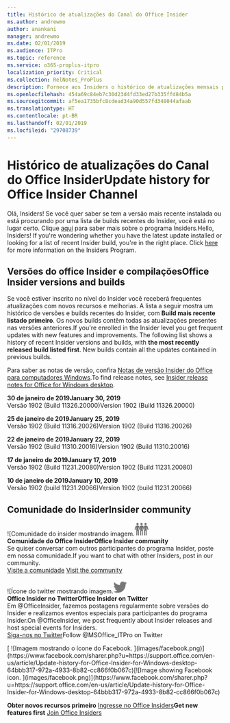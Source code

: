```yaml
---
title: Histórico de atualizações do Canal do Office Insider
ms.author: andrewmo
author: anankani
manager: andrewmo
ms.date: 02/01/2019
ms.audience: ITPro
ms.topic: reference
ms.service: o365-proplus-itpro
localization_priority: Critical
ms.collection: RelNotes_ProPlus
description: Fornece aos Insiders o histórico de atualizações mensais para os lançamentos do Canal Mensal Insider – Modo Rápido para a área de trabalho do Windows
ms.openlocfilehash: 454a69c84eb7c30d23d4fd33ed27b335ffd84b5a
ms.sourcegitcommit: af5ea1735bfc8cdead34a90d557fd348044afaab
ms.translationtype: HT
ms.contentlocale: pt-BR
ms.lasthandoff: 02/01/2019
ms.locfileid: "29708739"
---
```

# <a name="update-history-for-office-insider-channel"></a><span data-ttu-id="11ead-103">Histórico de atualizações do Canal do Office Insider</span><span class="sxs-lookup"><span data-stu-id="11ead-103">Update history for Office Insider Channel</span></span>

<span data-ttu-id="11ead-p101">Olá, Insiders! Se você quer saber se tem a versão mais recente instalada ou está procurando por uma lista de builds recentes do Insider, você está no lugar certo.                                                                  Clique [aqui](https://insider.office.com/) para saber mais sobre o programa Insiders.</span><span class="sxs-lookup"><span data-stu-id="11ead-p101">Hello, Insiders! If you're wondering whether you have the latest update installed or looking for a list of recent Insider build, you're in the right place. Click [here](https://insider.office.com/) for more information on the Insiders Program.</span></span>

## <a name="office-insider-versions-and-builds"></a><span data-ttu-id="11ead-107">Versões do office Insider e compilações</span><span class="sxs-lookup"><span data-stu-id="11ead-107">Office Insider versions and builds</span></span>

<span data-ttu-id="11ead-p102">Se você estiver inscrito no nível do Insider você receberá frequentes atualizações com novos recursos e melhorias. A lista a seguir mostra um histórico de versões e builds recentes do Insider, com **Build mais recente listado primeiro**. Os novos builds contêm todas as atualizações presentes nas versões anteriores.</span><span class="sxs-lookup"><span data-stu-id="11ead-p102">If you're enrolled in the Insider level you get frequent updates with new features and improvements. The following list shows a history of recent Insider versions and builds, with **the most recently released build listed first**. New builds contain all the updates contained in previous builds.</span></span> 

<span data-ttu-id="11ead-111">Para saber as notas de versão, confira [Notas de versão Insider do Office para computadores Windows](https://support.office.com/pt-BR/article/insider-release-notes-for-office-for-windows-desktop-523b3d33-8f46-4c79-b427-fdcf40c0b433).</span><span class="sxs-lookup"><span data-stu-id="11ead-111">To find release notes, see [Insider release notes for Office for Windows desktop](https://support.office.com/pt-BR/article/insider-release-notes-for-office-for-windows-desktop-523b3d33-8f46-4c79-b427-fdcf40c0b433).</span></span>

<span data-ttu-id="11ead-112">**30 de janeiro de 2019**</span><span class="sxs-lookup"><span data-stu-id="11ead-112">**January 30, 2019**</span></span><br/> <span data-ttu-id="11ead-113">Versão 1902 (Build 11326.20000)</span><span class="sxs-lookup"><span data-stu-id="11ead-113">Version 1902 (Build 11326.20000)</span></span><br/> 

<span data-ttu-id="11ead-114">**25 de janeiro de 2019**</span><span class="sxs-lookup"><span data-stu-id="11ead-114">**January 25, 2019**</span></span><br/> <span data-ttu-id="11ead-115">Versão 1902 (Build 11316.20026)</span><span class="sxs-lookup"><span data-stu-id="11ead-115">Version 1902 (Build 11316.20026)</span></span><br/> 

<span data-ttu-id="11ead-116">**22 de janeiro de 2019**</span><span class="sxs-lookup"><span data-stu-id="11ead-116">**January 22, 2019**</span></span><br/> <span data-ttu-id="11ead-117">Versão 1902 (Build 11310.20016)</span><span class="sxs-lookup"><span data-stu-id="11ead-117">Version 1902 (Build 11310.20016)</span></span><br/> 

<span data-ttu-id="11ead-118">**17 de janeiro de 2019**</span><span class="sxs-lookup"><span data-stu-id="11ead-118">**January 17, 2019**</span></span><br/> <span data-ttu-id="11ead-119">Versão 1902 (Build 11231.20080)</span><span class="sxs-lookup"><span data-stu-id="11ead-119">Version 1902 (Build 11231.20080)</span></span><br/>

<span data-ttu-id="11ead-120">**10 de janeiro de 2019**</span><span class="sxs-lookup"><span data-stu-id="11ead-120">**January 10, 2019**</span></span><br/> <span data-ttu-id="11ead-121">Versão 1902 (build 11231.20066)</span><span class="sxs-lookup"><span data-stu-id="11ead-121">Version 1902 (build 11231.20066)</span></span><br/> 


## <a name="insider-community"></a><span data-ttu-id="11ead-122">Comunidade do Insider</span><span class="sxs-lookup"><span data-stu-id="11ead-122">Insider community</span></span>

<span data-ttu-id="11ead-123">![Comunidade do insider mostrando imagem.</span><span class="sxs-lookup"><span data-stu-id="11ead-123">![Image showing insider community.</span></span> ](images/insidercommunity.png) <br/>
<span data-ttu-id="11ead-124">**Comunidade do Office Insider**</span><span class="sxs-lookup"><span data-stu-id="11ead-124">**Office Insider community**</span></span><br/> <span data-ttu-id="11ead-125">Se quiser conversar com outros participantes do programa Insider, poste em nossa comunidade.</span><span class="sxs-lookup"><span data-stu-id="11ead-125">If you want to chat with other Insiders, post in our community.</span></span><br/><span data-ttu-id="11ead-126"> 
[Visite a comunidade](https://go.microsoft.com/fwlink/?linkid=843493)</span><span class="sxs-lookup"><span data-stu-id="11ead-126"> 
[Visit the community](https://go.microsoft.com/fwlink/?linkid=843493)</span></span><br/> 

<span data-ttu-id="11ead-127">![Ícone do twitter mostrando imagem.</span><span class="sxs-lookup"><span data-stu-id="11ead-127">![Image showing twitter icon.</span></span> ](images/twitter.png)<br/>
<span data-ttu-id="11ead-128">**Office Insider no Twitter**</span><span class="sxs-lookup"><span data-stu-id="11ead-128">**Office Insider on Twitter**</span></span><br/> <span data-ttu-id="11ead-129">Em @OfficeInsider, fazemos postagens regularmente sobre versões do Insider e realizamos eventos especiais para participantes do programa Insider.</span><span class="sxs-lookup"><span data-stu-id="11ead-129">On @OfficeInsider, we post frequently about Insider releases and host special events for Insiders.</span></span><br/><span data-ttu-id="11ead-130"> 
[Siga-nos no Twitter](https://go.microsoft.com/fwlink/?linkid=717717)</span><span class="sxs-lookup"><span data-stu-id="11ead-130">Follow @MSOffice_ITPro on Twitter</span></span><br/> 

<span data-ttu-id="11ead-131">
  [
  ![Imagem mostrando o ícone do Facebook. ](images/facebook.png)](https://www.facebook.com/sharer.php?u=https://support.office.com/en-us/article/Update-history-for-Office-Insider-for-Windows-desktop-64bbb317-972a-4933-8b82-cc866f0b067c)</span><span class="sxs-lookup"><span data-stu-id="11ead-131">[![Image showing Facebook icon. ](images/facebook.png)](https://www.facebook.com/sharer.php?u=https://support.office.com/en-us/article/Update-history-for-Office-Insider-for-Windows-desktop-64bbb317-972a-4933-8b82-cc866f0b067c)</span></span>


<span data-ttu-id="11ead-132">**Obter novos recursos primeiro**
[Ingresse no Office Insiders](https://insider.office.com/)</span><span class="sxs-lookup"><span data-stu-id="11ead-132">**Get new features first**
[Join Office Insiders](https://insider.office.com/)</span></span>